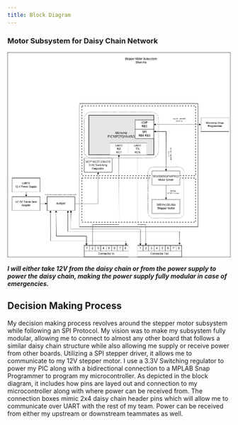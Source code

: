 ```yaml
---
title: Block Diagram
---
```


### Motor Subsystem for Daisy Chain Network

<img src="https://raw.githubusercontent.com/shonha/EGR314SSH.github.io/refs/heads/main/images/Team%20Block%20Diagram-Page-3.drawio.png" width="1000" alt="Block Diagram">


***I will either take 12V from the daisy chain or from the power supply to power the daisy chain, making the power supply fully modular in case of emergencies.***

## Decision Making Process

My decision making process revolves around the stepper motor subsystem while following an SPI Protocol. My vision was to make my subsystem fully modular, allowing me to connect to almost any other board that follows a similar daisy chain structure while also allowing me supply or receive power from other boards. Utilizing a SPI stepper driver, it allows me to communicate to my 12V stepper motor. I use a 3.3V Switching regulator to power my PIC along with a bidirectional connection to a MPLAB Snap Programmer to program my microcontroller. As depicted in the block diagram, it includes how pins are layed out and connection to my microcontroller along with where power can be received from. The connection boxes mimic 2x4 daisy chain header pins which will allow me to communicate over UART with the rest of my team. Power can be received from either my upstream or downstream teammates as well.


